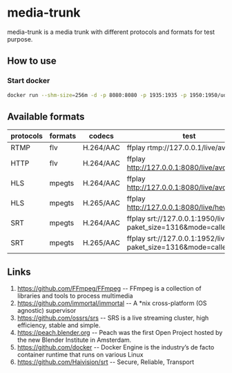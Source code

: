 # media-trunk

media-trunk is a media trunk with different protocols and formats for test purpose.




## How to use

### Start docker
``` bash
docker run --shm-size=256m -d -p 8080:8080 -p 1935:1935 -p 1950:1950/udp -p 1952:1952/udp binstreamio/media-trunk
```

## Available formats

| protocols | formats | codecs | test |
| ------------- | ------------- | ------------- | ------------- |
| RTMP | flv | H.264/AAC | ffplay rtmp://127.0.0.1/live/avc |
| HTTP | flv | H.264/AAC | ffplay http://127.0.0.1:8080/live/avc.flv |
| HLS | mpegts | H.264/AAC | ffplay http://127.0.0.1:8080/live/avc.m3u8 |
| HLS | mpegts | H.265/AAC | ffplay http://127.0.0.1:8080/live/hevc.m3u8 |
| SRT | mpegts | H.264/AAC | ffplay srt://127.0.0.1:1950/live/test?paket_size=1316&mode=caller |
| SRT | mpegts | H.265/AAC | ffplay srt://127.0.0.1:1952/live/test?paket_size=1316&mode=caller |


## Links
1. https://github.com/FFmpeg/FFmpeg -- FFmpeg is a collection of libraries and tools to process multimedia
2. https://github.com/immortal/immortal --  A *nix cross-platform (OS agnostic) supervisor
3. https://github.com/ossrs/srs -- SRS is a live streaming cluster, high efficiency, stable and simple.
4. https://peach.blender.org -- Peach was the first Open Project hosted by the new Blender Institute in Amsterdam.
5. https://github.com/docker -- Docker Engine is the industry’s de facto container runtime that runs on various Linux 
6. https://github.com/Haivision/srt -- Secure, Reliable, Transport
